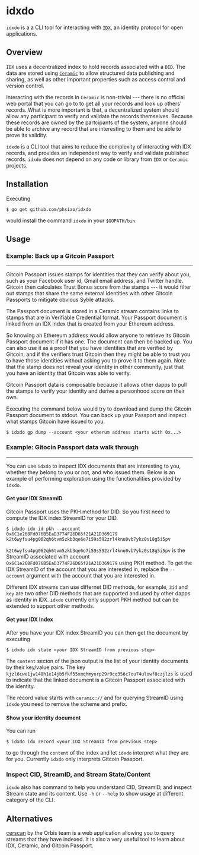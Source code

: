 # idxdo

`idxdo` is a a CLI tool for interacting with
[`IDX`](https://developers.idx.xyz/learn/overview/), an identity protocol for
open applications.

## Overview

`IDX` uses a decentralized index to hold records associated with a `DID`. The
data are stored using [`Ceramic`](https://blog.ceramic.network/what-is-ceramic/)
to allow structured data publishing and sharing, as well as other important
properties such as access control and version control.

Interacting with the records in `Ceramic` is non-trivial --- there is no
official web portal that you can go to to get all your records and look up
others' records. What is more important is that, a decentralized system should
allow any participant to verify and validate the records themselves. Because
these records are owned by the partcipants of the system, anyone should be able
to archive any record that are interesting to them and be able to prove its
validity.

`idxdo` is a CLI tool that aims to reduce the complexity of interacting with IDX
records, and provides an independent way to verify and validate published
records. `idxdo` does not depend on any code or library from `IDX` or `Ceramic`
projects.

## Installation

Executing

`$ go get github.com/phsiao/idxdo`

would install the command `idxdo` in your `$GOPATH/bin`.

## Usage

### Example: Back up a Gitcoin Passport

---

Gitcoin Passport issues stamps for identities that they can verify about you,
such as your Facebook user id, Gmail email address, and Twitter handle. Gitcoin
then calculates Trust Bonus score from the stamps --- it would filter out stamps
that share the same external identities with other Gitcoin Passports to mitigate
obvious Syble attacks.

The Passport document is stored in a Ceramic stream contains links to stamps
that are in Verifiable Credential format. Your Passport document is linked from
an IDX index that is created from your Ethereum address.

So knowing an Ethereum address would allow anyone to retrieve its Gitcoin
Passport document if it has one. The document can then be backed up. You can
also use it as a proof that you have identities that are verified by Gitcoin,
and if the verifiers trust Gitcoin then they might be able to trust you to have
those identities without asking you to prove it to them again. Note that the
stamp does not reveal your identity in other community, just that you have an
identity that Gitcoin was able to verify.

Gitcoin Passport data is composable because it allows other dapps to pull the
stamps to verify your identity and derive a personhood score on their own.

Executing the command below would try to download and dump the Gitcoin Passport
document to stdout. You can back up your Passport and inspect what stamps
Gitcoin have issued to you.

```
$ idxdo gp dump --account <your etherum address starts with 0x...>
```

### Example: Gitocin Passport data walk through

---

You can use `idxdo` to inspect IDX documents that are interesting to you,
whether they belong to you or not, and who issued them. Below is an example of
performing exploration using the functionalities provided by `idxdo`.

#### Get your IDX StreamID

Gitcoin Passport uses the PKH method for DID. So you first need to compute the
IDX index StreamID for your DID.

```
$ idxdo idx id pkh --account 0x6C1e268Fd076B5EaD3774F26D65f21A21D369179
k2t6wyfsu4pg062qh6tvm5zkb3qe6e7i59s592zrl4knu0vb7ykz0s18g5i5pv
```

`k2t6wyfsu4pg062qh6tvm5zkb3qe6e7i59s592zrl4knu0vb7ykz0s18g5i5pv` is the StreamID
associated with account `0x6C1e268Fd076B5EaD3774F26D65f21A21D369179` using PKH
method. To get the IDX StreamID of the account that you are interested in,
replace the `--account` argument with the account that you are interested in.

Different IDX streams can use differnet DID methods, for example, `3id` and
`key` are two other DID methods that are supported and used by other dapps as
identity in IDX. `idxdo` currently only support PKH method but can be extended
to support other methods.

#### Get your IDX Index

After you have your IDX index StreamID you can then get the document by
executing

```
$ idxdo idx state <your IDX StreamID from previous step>
```

The `content` secion of the json output is the list of your identity documents
by their key/value pairs. The key
`kjzl6cwe1jw148h1e14jb5fkf55xmqhmyorp29r9cq356c7ou74ulowf8czjlzs` is used to
indicate that the linked document is a Gitcoin Passport associated with the
identity.

The record value starts with `ceramic://` and for querying StreamID using
`idxdo` you need to remove the scheme and prefix.

#### Show your identity document

You can run

```
$ idxdo idx record <your IDX StreamID from previous step>
```

to go through the `content` of the index and let `idxdo` interpret what they are
for you. Currently `idxdo` only interprets Gitcoin Passport.

### Inspect CID, StreamID, and Stream State/Content

`idxdo` also has command to help you understand CID, StreamID, and inspect
Stream state and its content. Use `-h` or `--help` to show usage at different
category of the CLI.

## Alternatives

[cerscan](https://cerscan.com/) by the Orbis team is a web application allowing
you to query streams that they have indexed. It is also a very useful tool to
learn about IDX, Ceramic, and Gitcoin Passport.
